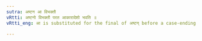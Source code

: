 ```yaml
---
sutra: अष्टन आ विभक्तौ
vRtti: अष्टनो विभक्तौ परत आकारादेशो भवति ॥
vRtti_eng: आ is substituted for the final of अष्टन् before a case-ending.

---
```

